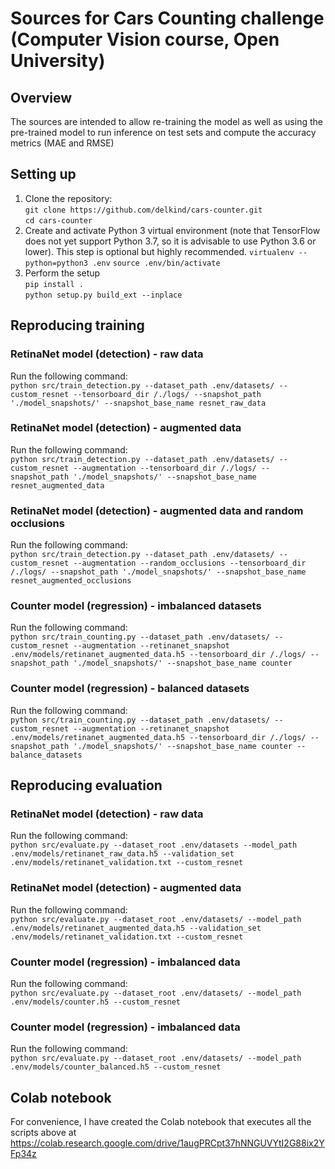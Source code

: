 # Sources for Cars Counting challenge (Computer Vision course, Open University)

## Overview
The sources are intended to allow re-training the model as well as using the pre-trained model to run inference 
on test sets and compute the accuracy metrics (MAE and RMSE)

## Setting up
1. Clone the repository: <br>
`git clone https://github.com/delkind/cars-counter.git`<br>
`cd cars-counter`
1. Create and activate Python 3 virtual environment (note that TensorFlow does not yet support Python 3.7, so it is advisable to use Python 3.6 or lower). This step is optional but highly recommended.
`virtualenv --python=python3 .env`
`source .env/bin/activate`
1. Perform the setup<br> 
`pip install .`<br>
`python setup.py build_ext --inplace`

## Reproducing training
### RetinaNet model (detection) - raw data
Run the following command:<br>
`python src/train_detection.py --dataset_path .env/datasets/ --custom_resnet --tensorboard_dir /./logs/ --snapshot_path './model_snapshots/' --snapshot_base_name resnet_raw_data`

### RetinaNet model (detection) - augmented data
Run the following command:<br>
`python src/train_detection.py --dataset_path .env/datasets/ --custom_resnet --augmentation --tensorboard_dir /./logs/ --snapshot_path './model_snapshots/' --snapshot_base_name resnet_augmented_data`

### RetinaNet model (detection) - augmented data and random occlusions
Run the following command:<br>
`python src/train_detection.py --dataset_path .env/datasets/ --custom_resnet --augmentation --random_occlusions --tensorboard_dir /./logs/ --snapshot_path './model_snapshots/' --snapshot_base_name resnet_augmented_occlusions`

### Counter model (regression) - imbalanced datasets
Run the following command:<br>
`python src/train_counting.py --dataset_path .env/datasets/ --custom_resnet --augmentation --retinanet_snapshot .env/models/retinanet_augmented_data.h5 --tensorboard_dir /./logs/ --snapshot_path './model_snapshots/' --snapshot_base_name counter`

### Counter model (regression) - balanced datasets
Run the following command:<br>
`python src/train_counting.py --dataset_path .env/datasets/ --custom_resnet --augmentation --retinanet_snapshot .env/models/retinanet_augmented_data.h5 --tensorboard_dir /./logs/ --snapshot_path './model_snapshots/' --snapshot_base_name counter --balance_datasets`

## Reproducing evaluation
### RetinaNet model (detection) - raw data
Run the following command:<br>
`python src/evaluate.py --dataset_root .env/datasets --model_path .env/models/retinanet_raw_data.h5 --validation_set .env/models/retinanet_validation.txt --custom_resnet`

### RetinaNet model (detection) - augmented data
Run the following command:<br>
`python src/evaluate.py --dataset_root .env/datasets/ --model_path .env/models/retinanet_augmented_data.h5 --validation_set .env/models/retinanet_validation.txt --custom_resnet`

### Counter model (regression) - imbalanced data
Run the following command:<br>
`python src/evaluate.py --dataset_root .env/datasets/ --model_path .env/models/counter.h5 --custom_resnet`

### Counter model (regression) - imbalanced data
Run the following command:<br>
`python src/evaluate.py --dataset_root .env/datasets/ --model_path .env/models/counter_balanced.h5 --custom_resnet`

## Colab notebook
For convenience, I have created the Colab notebook that executes all the scripts above at https://colab.research.google.com/drive/1augPRCpt37hNNGUVYtI2G88ix2YFp34z
